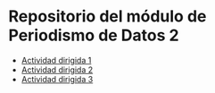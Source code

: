 
# Repositorio del módulo de Periodismo de Datos 2


- [Actividad dirigida 1](ad1.md)
- [Actividad dirigida 2](ad2.md)
- [Actividad dirigida 3](ad3.md)




